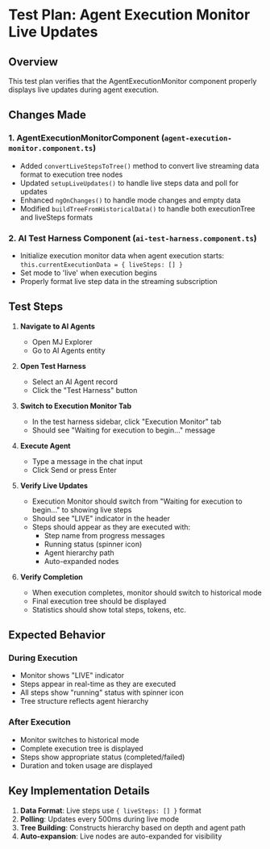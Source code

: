 # Test Plan: Agent Execution Monitor Live Updates

## Overview
This test plan verifies that the AgentExecutionMonitor component properly displays live updates during agent execution.

## Changes Made

### 1. AgentExecutionMonitorComponent (`agent-execution-monitor.component.ts`)
- Added `convertLiveStepsToTree()` method to convert live streaming data format to execution tree nodes
- Updated `setupLiveUpdates()` to handle live steps data and poll for updates
- Enhanced `ngOnChanges()` to handle mode changes and empty data
- Modified `buildTreeFromHistoricalData()` to handle both executionTree and liveSteps formats

### 2. AI Test Harness Component (`ai-test-harness.component.ts`)
- Initialize execution monitor data when agent execution starts: `this.currentExecutionData = { liveSteps: [] }`
- Set mode to 'live' when execution begins
- Properly format live step data in the streaming subscription

## Test Steps

1. **Navigate to AI Agents**
   - Open MJ Explorer
   - Go to AI Agents entity

2. **Open Test Harness**
   - Select an AI Agent record
   - Click the "Test Harness" button

3. **Switch to Execution Monitor Tab**
   - In the test harness sidebar, click "Execution Monitor" tab
   - Should see "Waiting for execution to begin..." message

4. **Execute Agent**
   - Type a message in the chat input
   - Click Send or press Enter

5. **Verify Live Updates**
   - Execution Monitor should switch from "Waiting for execution to begin..." to showing live steps
   - Should see "LIVE" indicator in the header
   - Steps should appear as they are executed with:
     - Step name from progress messages
     - Running status (spinner icon)
     - Agent hierarchy path
     - Auto-expanded nodes

6. **Verify Completion**
   - When execution completes, monitor should switch to historical mode
   - Final execution tree should be displayed
   - Statistics should show total steps, tokens, etc.

## Expected Behavior

### During Execution
- Monitor shows "LIVE" indicator
- Steps appear in real-time as they are executed
- All steps show "running" status with spinner icon
- Tree structure reflects agent hierarchy

### After Execution
- Monitor switches to historical mode
- Complete execution tree is displayed
- Steps show appropriate status (completed/failed)
- Duration and token usage are displayed

## Key Implementation Details

1. **Data Format**: Live steps use `{ liveSteps: [] }` format
2. **Polling**: Updates every 500ms during live mode
3. **Tree Building**: Constructs hierarchy based on depth and agent path
4. **Auto-expansion**: Live nodes are auto-expanded for visibility